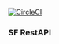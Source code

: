 [![CircleCI](https://circleci.com/gh/elleom/sf-rest-app/tree/master.svg?style=shield)](https://circleci.com/gh/elleom/sf-rest-app/tree/master)

### SF RestAPI